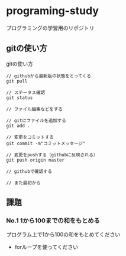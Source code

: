 # programing-study
プログラミングの学習用のリポジトリ

## gitの使い方

gitの使い方

```
// githubから最新版の状態をとってくる
git pull

// ステータス確認
git status

// ファイル編集などをする

// gitにファイルを追加する
git add . 

// 変更をコミットする
git commit -m"コミットメッセージ"

// 変更をpushする（githubに反映される）
git push origin master

// githubで確認する

// また最初から
```

## 課題
### No.1 1から100までの和をもとめる
プログラム上で1から100の和をもとめてください
* forループを使ってください
